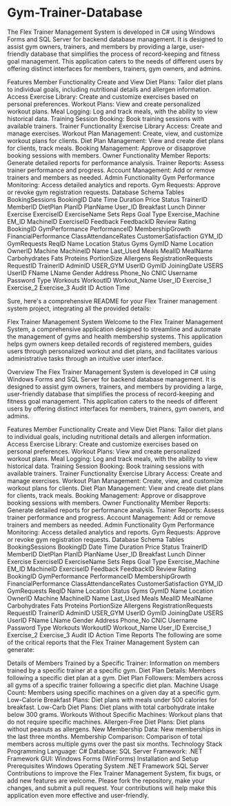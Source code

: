 # Gym-Trainer-Database
The Flex Trainer Management System is developed in C# using Windows Forms and SQL Server for backend database management. It is designed to assist gym owners, trainers, and members by providing a large, user-friendly database that simplifies the process of record-keeping and fitness goal management. This application caters to the needs of different users by offering distinct interfaces for members, trainers, gym owners, and admins.

Features
Member Functionality
Create and View Diet Plans: Tailor diet plans to individual goals, including nutritional details and allergen information.
Access Exercise Library: Create and customize exercises based on personal preferences.
Workout Plans: View and create personalized workout plans.
Meal Logging: Log and track meals, with the ability to view historical data.
Training Session Booking: Book training sessions with available trainers.
Trainer Functionality
Exercise Library Access: Create and manage exercises.
Workout Plan Management: Create, view, and customize workout plans for clients.
Diet Plan Management: View and create diet plans for clients, track meals.
Booking Management: Approve or disapprove booking sessions with members.
Owner Functionality
Member Reports: Generate detailed reports for performance analysis.
Trainer Reports: Assess trainer performance and progress.
Account Management: Add or remove trainers and members as needed.
Admin Functionality
Gym Performance Monitoring: Access detailed analytics and reports.
Gym Requests: Approve or revoke gym registration requests.
Database Schema
Tables
BookingSessions
BookingID
Date
Time
Duration
Price
Status
TrainerID
MemberID
DietPlan
PlanID
PlanName
User_ID
Breakfast
Lunch
Dinner
Exercise
ExerciseID
ExerciseName
Sets
Reps
Goal
Type
Exercise_Machine
EM_ID
MachineID
ExerciseID
Feedback
FeedbackID
Review
Rating
BookingID
GymPerformance
PerformanceID
MembershipGrowth
FinancialPerformance
ClassAttendanceRates
CustomerSatisfaction
GYM_ID
GymRequests
ReqID
Name
Location
Status
Gyms
GymID
Name
Location
OwnerID
Machine
MachineID
Name
Last_Used
Meals
MealID
MealName
Carbohydrates
Fats
Proteins
PortionSize
Allergens
RegistrationRequests
RequestID
TrainerID
AdminID
USER_GYM
UserID
GymID
JoiningDate
USERS
UserID
FName
LName
Gender
Address
Phone_No
CNIC
Username
Password
Type
Workouts
WorkoutID
Workout_Name
User_ID
Exercise_1
Exercise_2
Exercise_3
Audit
ID
Action
Time

Sure, here's a comprehensive README for your Flex Trainer management system project, integrating all the provided details:

Flex Trainer Management System
Welcome to the Flex Trainer Management System, a comprehensive application designed to streamline and automate the management of gyms and health membership systems. This application helps gym owners keep detailed records of registered members, guides users through personalized workout and diet plans, and facilitates various administrative tasks through an intuitive user interface.

Overview
The Flex Trainer Management System is developed in C# using Windows Forms and SQL Server for backend database management. It is designed to assist gym owners, trainers, and members by providing a large, user-friendly database that simplifies the process of record-keeping and fitness goal management. This application caters to the needs of different users by offering distinct interfaces for members, trainers, gym owners, and admins.

Features
Member Functionality
Create and View Diet Plans: Tailor diet plans to individual goals, including nutritional details and allergen information.
Access Exercise Library: Create and customize exercises based on personal preferences.
Workout Plans: View and create personalized workout plans.
Meal Logging: Log and track meals, with the ability to view historical data.
Training Session Booking: Book training sessions with available trainers.
Trainer Functionality
Exercise Library Access: Create and manage exercises.
Workout Plan Management: Create, view, and customize workout plans for clients.
Diet Plan Management: View and create diet plans for clients, track meals.
Booking Management: Approve or disapprove booking sessions with members.
Owner Functionality
Member Reports: Generate detailed reports for performance analysis.
Trainer Reports: Assess trainer performance and progress.
Account Management: Add or remove trainers and members as needed.
Admin Functionality
Gym Performance Monitoring: Access detailed analytics and reports.
Gym Requests: Approve or revoke gym registration requests.
Database Schema
Tables
BookingSessions
BookingID
Date
Time
Duration
Price
Status
TrainerID
MemberID
DietPlan
PlanID
PlanName
User_ID
Breakfast
Lunch
Dinner
Exercise
ExerciseID
ExerciseName
Sets
Reps
Goal
Type
Exercise_Machine
EM_ID
MachineID
ExerciseID
Feedback
FeedbackID
Review
Rating
BookingID
GymPerformance
PerformanceID
MembershipGrowth
FinancialPerformance
ClassAttendanceRates
CustomerSatisfaction
GYM_ID
GymRequests
ReqID
Name
Location
Status
Gyms
GymID
Name
Location
OwnerID
Machine
MachineID
Name
Last_Used
Meals
MealID
MealName
Carbohydrates
Fats
Proteins
PortionSize
Allergens
RegistrationRequests
RequestID
TrainerID
AdminID
USER_GYM
UserID
GymID
JoiningDate
USERS
UserID
FName
LName
Gender
Address
Phone_No
CNIC
Username
Password
Type
Workouts
WorkoutID
Workout_Name
User_ID
Exercise_1
Exercise_2
Exercise_3
Audit
ID
Action
Time
Reports
The following are some of the critical reports that the Flex Trainer Management System can generate:

Details of Members Trained by a Specific Trainer: Information on members trained by a specific trainer at a specific gym.
Diet Plan Details: Members following a specific diet plan at a gym.
Diet Plan Followers: Members across all gyms of a specific trainer following a specific diet plan.
Machine Usage Count: Members using specific machines on a given day at a specific gym.
Low-Calorie Breakfast Plans: Diet plans with meals under 500 calories for breakfast.
Low-Carb Diet Plans: Diet plans with total carbohydrate intake below 300 grams.
Workouts Without Specific Machines: Workout plans that do not require specific machines.
Allergen-Free Diet Plans: Diet plans without peanuts as allergens.
New Membership Data: New memberships in the last three months.
Membership Comparison: Comparison of total members across multiple gyms over the past six months.
Technology Stack
Programming Language: C#
Database: SQL Server
Framework: .NET Framework
GUI: Windows Forms (WinForms)
Installation and Setup
Prerequisites
Windows Operating System
.NET Framework
SQL Server
Contributions to improve the Flex Trainer Management System, fix bugs, or add new features are welcome. Please fork the repository, make your changes, and submit a pull request. Your contributions will help make this application even more effective and user-friendly.
